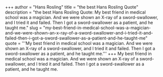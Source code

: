 +++
author = "Hans Rosling"
title = "the best Hans Rosling Quote"
description = "the best Hans Rosling Quote: My best friend in medical school was a magician. And we were shown an X-ray of a sword-swallower, and I tried it and failed. Then I got a sword-swallower as a patient, and he taught me."
slug = "my-best-friend-in-medical-school-was-a-magician-and-we-were-shown-an-x-ray-of-a-sword-swallower-and-i-tried-it-and-failed-then-i-got-a-sword-swallower-as-a-patient-and-he-taught-me"
quote = '''My best friend in medical school was a magician. And we were shown an X-ray of a sword-swallower, and I tried it and failed. Then I got a sword-swallower as a patient, and he taught me.'''
+++
My best friend in medical school was a magician. And we were shown an X-ray of a sword-swallower, and I tried it and failed. Then I got a sword-swallower as a patient, and he taught me.
